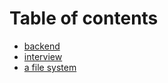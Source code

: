 # Table of contents

* [backend](README.md)
* [interview](<README (1).md>)
* [a file system](a-file-system.md)
